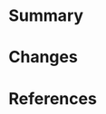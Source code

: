 # Summary

<!--
Describe why this pull request is necessary and what it adds/changes/removes.
-->

# Changes

<!--
A bullet list of additions, changes and removals from the code and behaviors.
-->

# References
<!--
Documentations, issues, projects, linked branches and pull requests that this pull request is related to and may be necessary
to comprehend this.
-->